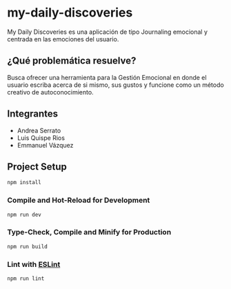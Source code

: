 # my-daily-discoveries

My Daily Discoveries es una aplicación de tipo Journaling emocional y centrada en las emociones del usuario. 

## ¿Qué problemática resuelve? 

Busca ofrecer una herramienta para la Gestión Emocional en donde el usuario escriba acerca de si mismo, sus gustos y funcione como un método creativo de autoconocimiento.

## Integrantes

- Andrea Serrato
- Luis Quispe Rios
- Emmanuel Vázquez

## Project Setup

```sh
npm install
```

### Compile and Hot-Reload for Development

```sh
npm run dev
```

### Type-Check, Compile and Minify for Production

```sh
npm run build
```

### Lint with [ESLint](https://eslint.org/)

```sh
npm run lint
```
